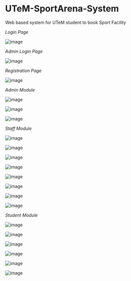 # UTeM-SportArena-System
Web based system for UTeM student to book Sport Facility

*Login Page*

![image](https://user-images.githubusercontent.com/80865545/184349685-91cb990c-212e-4c43-b0d8-d7aa3707f4b6.png)



*Admin Login Page*

![image](https://user-images.githubusercontent.com/80865545/184347610-9d2803e6-3456-4040-8c69-1da0371fc406.png)


*Registration Page*

![image](https://user-images.githubusercontent.com/80865545/184347681-b73bca20-7a5f-4c5e-8ac8-61205da319ca.png)


*Admin Module*

![image](https://user-images.githubusercontent.com/80865545/184347937-9af08883-a54d-4990-8ec2-b6f733f3869b.png)

![image](https://user-images.githubusercontent.com/80865545/184347966-4662f44c-75e8-45a8-be2b-28cfa7a2452e.png)

![image](https://user-images.githubusercontent.com/80865545/184347981-229602c7-573a-45f8-a8bc-0c84b9f4c172.png)


*Staff Module*

![image](https://user-images.githubusercontent.com/80865545/184348033-53857750-c181-410a-94c0-79dfa619b9da.png)

![image](https://user-images.githubusercontent.com/80865545/184348066-4cb4b9e6-4555-4f09-96f4-378ec4f93bf1.png)

![image](https://user-images.githubusercontent.com/80865545/184348111-f7988eeb-8e45-43d8-8ff4-38a4f3a6fc2b.png)


![image](https://user-images.githubusercontent.com/80865545/184348046-910a8f86-332e-403e-91ef-fdc216393492.png)

![image](https://user-images.githubusercontent.com/80865545/184348080-d7c509af-55d8-4570-96c4-5131a16bb427.png)

![image](https://user-images.githubusercontent.com/80865545/184348129-b27ef4ff-acfe-493b-af9a-932f1a60c05a.png)

![image](https://user-images.githubusercontent.com/80865545/184348161-8fda7068-fce9-46b3-8f6f-cdfee184f0f9.png)

![image](https://user-images.githubusercontent.com/80865545/184348173-b960e830-e58c-4610-b725-2bbd01f5cc76.png)


*Student Module*

![image](https://user-images.githubusercontent.com/80865545/184348277-44de53b2-2cf5-4cf5-968d-a6d970de9f12.png)

![image](https://user-images.githubusercontent.com/80865545/184348212-ef5d5abc-a126-442f-8a6e-10b6f00c76c9.png)

![image](https://user-images.githubusercontent.com/80865545/184348300-c4dec04f-21c2-41cf-a7d4-8d5fed803dc3.png)

![image](https://user-images.githubusercontent.com/80865545/184348253-952244f8-c0a8-4bef-bcde-4006db4b6f73.png)

![image](https://user-images.githubusercontent.com/80865545/184348233-bd2174b5-81f7-4747-99d5-869edb68e001.png)

![image](https://user-images.githubusercontent.com/80865545/184348353-736866d5-fff5-4b8e-a523-f42f807b554e.png)



